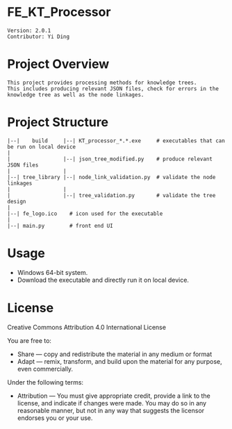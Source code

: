 # FE_KT_Processor
    Version: 2.0.1
    Contributor: Yi Ding

# Project Overview
    This project provides processing methods for knowledge trees.
    This includes producing relevant JSON files, check for errors in the knowledge tree as well as the node linkages.

# Project Structure

    |--|    build     |--| KT_processor_*.*.exe     # executables that can be run on local device
    |
    |                 |--| json_tree_modified.py    # produce relevant JSON files
    |                 |
    |--| tree_library |--| node_link_validation.py  # validate the node linkages
    |                 |
    |                 |--| tree_validation.py       # validate the tree design
    |
    |--| fe_logo.ico    # icon used for the executable
    |
    |--| main.py        # front end UI

# Usage
- Windows 64-bit system.
- Download the executable and directly run it on local device.

# License
Creative Commons Attribution 4.0 International License

You are free to:

- Share — copy and redistribute the material in any medium or format
- Adapt — remix, transform, and build upon the material for any purpose, even commercially.

Under the following terms:

- Attribution — You must give appropriate credit, provide a link to the license, and indicate if changes were made. You may do so in any reasonable manner, but not in any way that suggests the licensor endorses you or your use.

